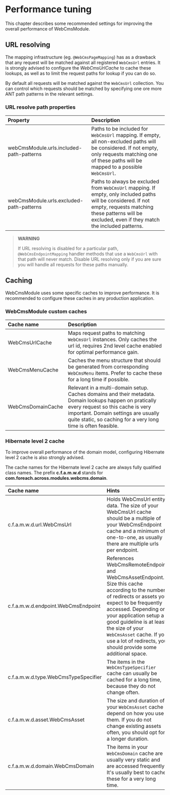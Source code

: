 # Performance tuning

This chapter describes some recommended settings for improving the overall performance of WebCmsModule.

## URL resolving

The mapping infrastructure \(eg. `@WebCmsPageMapping`\) has as a drawback that any request will be matched against all registered `WebCmsUrl` entries.  It is strongly advised to configure the _WebCmsUrlCache_ to cache these lookups, as well as to limit the request paths for lookup if you can do so.

By default all requests will be matched against the `WebCmsUrl` collection.  You can control which requests should be matched by specifying one ore more ANT path patterns in the relevant settings.

### URL resolve path properties

| Property | Description |
| :--- | :--- |
| webCmsModule.urls.included-path-patterns | Paths to be included for `WebCmsUrl` mapping.  If empty, all non-excluded paths will be considered.  If not empty, only requests matching one of these paths will be mapped to a possible `WebCmsUrl`. |
| webCmsModule.urls.excluded-path-patterns | Paths to always be excluded from `WebCmsUrl` mapping.  If empty, only included paths will be considered.  If not empty, requests matching these patterns will be excluded, even if they match the included patterns. |

> **WARNING**
>
> If URL resolving is disabled for a particular path, `@WebCmsEndpointMapping` handler methods that use a `WebCmsUrl` with that path will never match.  Disable URL resolving only if you are sure you will handle all requests for these paths manually.

## Caching

WebCmsModule uses some specific caches to improve performance.  It is recommended to configure these caches in any production application.

### WebCmsModule custom caches

| Cache name | Description |
| :--- | :--- |
| WebCmsUrlCache | Maps request paths to matching `WebCmsUrl` instances.  Only caches the url id, requires 2nd level cache enabled for optimal performance gain. |
| WebCmsMenuCache | Caches the menu structure that should be generated from corresponding `WebCmsMenu` items.  Prefer to cache these for a long time if possible. |
| WebCmsDomainCache | Relevant in a multi-domain setup.  Caches domains and their metadata.  Domain lookups happen on pratically every request so this cache is very important.  Domain settings are usually quite static, so caching for a very long time is often feasible. |

### Hibernate level 2 cache

To improve overall performance of the domain model, configuring Hibernate level 2 cache is also strongly advised.

The cache names for the Hibernate level 2 cache are always fully qualified class names.  The prefix **c.f.a.m.w.d** stands for **com.foreach.across.modules.webcms.domain**.

| Cache name | Hints |
| :--- | :--- |
| c.f.a.m.w.d.url.WebCmsUrl | Holds WebCmsUrl entity data.  The size of your WebCmsUrl cache should be a multiple of your WebCmsEndpoint cache and a minimum of one-to-one, as usually there are multiple urls per endpoint. |
| c.f.a.m.w.d.endpoint.WebCmsEndpoint | References WebCmsRemoteEndpoint and WebCmsAssetEndpoint.  Size this cache according to the number of redirects or assets you expect to be frequently accessed.  Depending on your application setup a good guideline is at least the size of your `WebCmsAsset` cache.  If you use a lot of redirects, you should provide some additional space. |
| c.f.a.m.w.d.type.WebCmsTypeSpecifier | The items in the `WebCmsTypeSpecifier` cache can usually be cached for a long time, because they do not change often. |
| c.f.a.m.w.d.asset.WebCmsAsset | The size and duration of your `WebCmsAsset` cache depend on how you use them. If you do not change existing assets often, you should opt for a longer duration. |
| c.f.a.m.w.d.domain.WebCmsDomain | The items in your `WebCmsDomain` cache are usually very static and are accessed frequently.  It's usually best to cache these for a very long time. |



